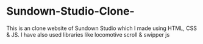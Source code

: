 # Sundown-Studio-Clone-
This is an clone website of Sundown Studio which I made using HTML, CSS &amp; JS. I have also used libraries like locomotive scroll &amp; swipper js
